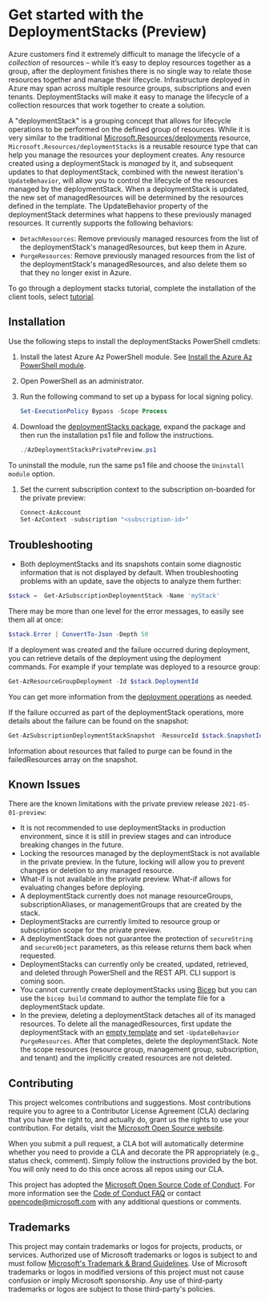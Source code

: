 # Get started with the DeploymentStacks (Preview)

Azure customers find it extremely difficult to manage the lifecycle of a _collection_ of resources – while it’s easy to deploy resources together as a group, after the deployment finishes there is no single way to relate those resources together and manage their lifecycle. Infrastructure deployed in Azure may span across multiple resource groups, subscriptions and even tenants. DeploymentStacks will make it easy to manage the lifecycle of a collection resources that work together to create a solution.

A "deploymentStack" is a grouping concept that allows for lifecycle operations to be performed on the defined group of resources. While it is very similar to the traditional [Microsoft.Resources/deployments](https://docs.microsoft.com/azure/templates/microsoft.resources/deployments?tabs=json) resource, `Microsoft.Resources/deploymentStacks` is a reusable resource type that can help you manage the resources your deployment creates. Any resource created using a deploymentStack is _managed_ by it, and subsequent updates to that deploymentStack, combined with the newest iteration's `UpdateBehavior`, will allow you to control the lifecycle of the resources managed by the deploymentStack. When a deploymentStack is updated, the new set of managedResources will be determined by the resources defined in the template. The UpdateBehavior property of the deploymentStack determines what happens to these previously managed resources. It currently supports the following behaviors:

* `DetachResources`: Remove previously managed resources from the list of the deploymentStack's managedResources, but keep them in Azure.
* `PurgeResources`: Remove previously managed resources from the list of the deploymentStack's managedResources, and also delete them so that they no longer exist in Azure.

To go through a deployment stacks tutorial, complete the installation of the client tools, select [tutorial](./TUTORIAL.md).

## Installation

Use the following steps to install the deploymentStacks PowerShell cmdlets:

1. Install the latest Azure Az PowerShell module.  See [Install the Azure Az PowerShell module](https://docs.microsoft.com/powershell/azure/new-azureps-module-az).
1. Open PowerShell as an administrator.
1. Run the following command to set up a bypass for local signing policy.

    ```powershell
    Set-ExecutionPolicy Bypass -Scope Process
    ```

1. Download the [deploymentStacks package](https://github.com/Azure/deployment-stacks/releases), expand the package and then run the installation ps1 file and follow the instructions.

    ```powershell
    ./AzDeploymentStacksPrivatePreview.ps1
    ```

  To uninstall the module, run the same ps1 file and choose the `Uninstall module` option.

1. Set the current subscription context to the subscription on-boarded for the private preview:

    ```PowerShell
    Connect-AzAccount
    Set-AzContext -subscription "<subscription-id>"
    ```

## Troubleshooting

* Both deploymentStacks and its snapshots contain some diagnostic information that is not displayed by default. When troubleshooting problems with an update, save the objects to analyze them further:

```Powershell
$stack =  Get-AzSubscriptionDeploymentStack -Name 'myStack'
```

There may be more than one level for the error messages, to easily see them all at once:

```PowerShell
$stack.Error | ConvertTo-Json -Depth 50
```

If a deployment was created and the failure occurred during deployment, you can retrieve details of the deployment using the deployment commands.  For example if your template was deployed to a resource group:

```PowerShell
Get-AzResourceGroupDeployment -Id $stack.DeploymentId
```

You can get more information from the [deployment operations](https://docs.microsoft.com/azure/azure-resource-manager/templates/deployment-history?tabs=azure-portal#get-deployment-operations-and-error-message) as needed.

If the failure occurred as part of the deploymentStack operations, more details about the failure can be found on the snapshot:

```PowerShell
Get-AzSubscriptionDeploymentStackSnapshot -ResourceId $stack.SnapshotId
```

Information about resources that failed to purge can be found in the failedResources array on the snapshot.

## Known Issues

There are the known limitations with the private preview release `2021-05-01-preview`:

* It is not recommended to use deploymentStacks in production environment, since it is still in preview stages and can introduce breaking changes in the future.
* Locking the resources managed by the deploymentStack is not available in the private preview. In the future, locking will allow you to prevent changes or deletion to any managed resource.
* What-if is not available in the private preview. What-if allows for evaluating changes before deploying.
* A deploymentStack currently does not manage resourceGroups, subscriptionAliases, or managementGroups that are created by the stack.
* DeploymentStacks are currently limited to resource group or subscription scope for the private preview.
* A deploymentStack does not guarantee the protection of `secureString` and `secureObject` parameters, as this release returns them back when requested.
* DeploymentStacks can currently only be created, updated, retrieved, and deleted through PowerShell and the REST API. CLI support is coming soon.
* You cannot currently create deploymentStacks using [Bicep](https://docs.microsoft.com/azure/azure-resource-manager/bicep/overview) but you can use the `bicep build` command to author the template file for a deploymentStack update.
* In the preview, deleting a deploymentStack detaches all of its managed resources.  To delete all the managedResources, first update the deploymentStack with an [empty template](./test-templates/empty-template.json) and set `-UpdateBehavior PurgeResources`.  After that completes, delete the deploymentStack. Note the scope resources (resource group, management group, subscription, and tenant) and the implicitly created resources are not deleted.

## Contributing

This project welcomes contributions and suggestions.  Most contributions require you to agree to a
Contributor License Agreement (CLA) declaring that you have the right to, and actually do, grant us
the rights to use your contribution. For details, visit the [Microsoft Open Source website](https://cla.opensource.microsoft.com).

When you submit a pull request, a CLA bot will automatically determine whether you need to provide
a CLA and decorate the PR appropriately (e.g., status check, comment). Simply follow the instructions
provided by the bot. You will only need to do this once across all repos using our CLA.

This project has adopted the [Microsoft Open Source Code of Conduct](https://opensource.microsoft.com/codeofconduct/).
For more information see the [Code of Conduct FAQ](https://opensource.microsoft.com/codeofconduct/faq/) or
contact [opencode@microsoft.com](mailto:opencode@microsoft.com) with any additional questions or comments.

## Trademarks

This project may contain trademarks or logos for projects, products, or services. Authorized use of Microsoft
trademarks or logos is subject to and must follow
[Microsoft's Trademark & Brand Guidelines](https://www.microsoft.com/legal/intellectualproperty/trademarks/usage/general).
Use of Microsoft trademarks or logos in modified versions of this project must not cause confusion or imply Microsoft sponsorship.
Any use of third-party trademarks or logos are subject to those third-party's policies.
